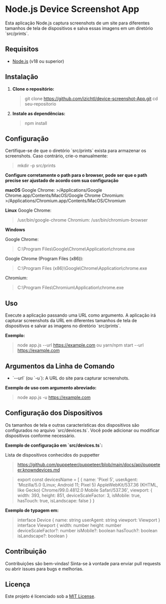 # Node.js Device Screenshot App

Esta aplicação Node.js captura screenshots de um site para diferentes tamanhos de tela de dispositivos e salva essas imagens em um diretório \`src/prints\`.

## Requisitos

- [Node.js](https://nodejs.org/) (v18 ou superior)

## Instalação

1. **Clone o repositório:**

   > git clone <https://github.com/izichtl/device-screenshot-App.git>
   > cd seu-repositorio

2. **Instale as dependências:**

   > npm install

## Configuração

Certifique-se de que o diretório \`src/prints\` exista para armazenar os screenshots. Caso contrário, crie-o manualmente:

> mkdir -p src/prints

**Configure corretamente o path para o browser, pode ser que o path precise ser ajustado de acordo com sua configuração**

**macOS**
Google Chrome: >/Applications/Google Chrome.app/Contents/MacOS/Google Chrome
Chromium: >/Applications/Chromium.app/Contents/MacOS/Chromium

**Linux**
Google Chrome:

> /usr/bin/google-chrome
> Chromium:
> /usr/bin/chromium-browser

**Windows**

Google Chrome:

> C:\Program Files\Google\Chrome\Application\chrome.exe

Google Chrome (Program Files (x86)):

> C:\Program Files (x86)\Google\Chrome\Application\chrome.exe

Chromium:

> C:\Program Files\Chromium\Application\chrome.exe

## Uso

Execute a aplicação passando uma URL como argumento. A aplicação irá capturar screenshots da URL em diferentes tamanhos de tela de dispositivos e salvar as imagens no diretório \`src/prints\`.

**Exemplo:**

> node app.js --url <https://example.com>
> ou
> yarn/npm start --url <https://example.com>

## Argumentos da Linha de Comando

- \`--url\` (ou \`-u\`): A URL do site para capturar screenshots.

**Exemplo de uso com argumento abreviado:**

> node app.js -u <https://example.com>

## Configuração dos Dispositivos

Os tamanhos de tela e outras características dos dispositivos são configurados no arquivo \`src/devices.ts\`. Você pode adicionar ou modificar dispositivos conforme necessário.

**Exemplo de configuração em \`src/devices.ts\`:**

Lista de dispositivos conhecidos do puppetter

> <https://github.com/puppeteer/puppeteer/blob/main/docs/api/puppeteer.knowndevices.md>

> export const devicesName = [
> {
> name: 'Pixel 5',
> userAgent: 'Mozilla/5.0 (Linux; Android 11; Pixel 5) AppleWebKit/537.36 (KHTML, like Gecko) Chrome/99.0.4812.0 Mobile Safari/537.36',
> viewport: {
> width: 393,
> height: 851,
> deviceScaleFactor: 3,
> isMobile: true,
> hasTouch: true,
> isLandscape: false
> }
> }

**Exemplo de typagem em:**

> interface Device {
> name: string
> userAgent: string
> viewport: Viewport
> }
> interface Viewport {
> width: number
> height: number
> deviceScaleFactor?: number
> isMobile?: boolean
> hasTouch?: boolean
> isLandscape?: boolean
> }

## Contribuição

Contribuições são bem-vindas! Sinta-se à vontade para enviar pull requests ou abrir issues para bugs e melhorias.

## Licença

Este projeto é licenciado sob a [MIT License](LICENSE).
